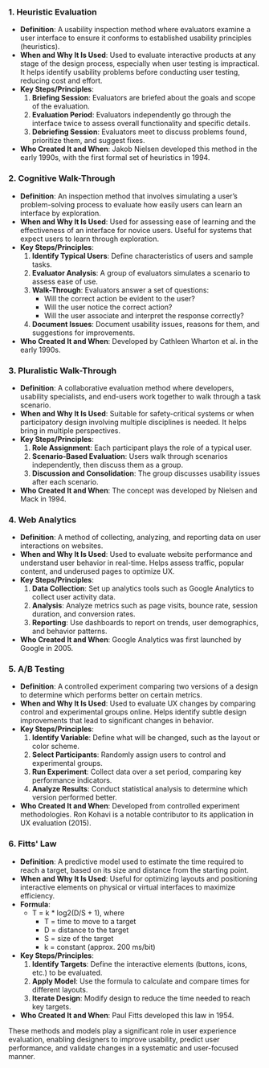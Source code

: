 ### 1. Heuristic Evaluation
- **Definition**: A usability inspection method where evaluators examine a user interface to ensure it conforms to established usability principles (heuristics).
- **When and Why It Is Used**: Used to evaluate interactive products at any stage of the design process, especially when user testing is impractical. It helps identify usability problems before conducting user testing, reducing cost and effort.
- **Key Steps/Principles**:
  1. **Briefing Session**: Evaluators are briefed about the goals and scope of the evaluation.
  2. **Evaluation Period**: Evaluators independently go through the interface twice to assess overall functionality and specific details.
  3. **Debriefing Session**: Evaluators meet to discuss problems found, prioritize them, and suggest fixes.
- **Who Created It and When**: Jakob Nielsen developed this method in the early 1990s, with the first formal set of heuristics in 1994.

### 2. Cognitive Walk-Through
- **Definition**: An inspection method that involves simulating a user’s problem-solving process to evaluate how easily users can learn an interface by exploration.
- **When and Why It Is Used**: Used for assessing ease of learning and the effectiveness of an interface for novice users. Useful for systems that expect users to learn through exploration.
- **Key Steps/Principles**:
  1. **Identify Typical Users**: Define characteristics of users and sample tasks.
  2. **Evaluator Analysis**: A group of evaluators simulates a scenario to assess ease of use.
  3. **Walk-Through**: Evaluators answer a set of questions:
     - Will the correct action be evident to the user?
     - Will the user notice the correct action?
     - Will the user associate and interpret the response correctly?
  4. **Document Issues**: Document usability issues, reasons for them, and suggestions for improvements.
- **Who Created It and When**: Developed by Cathleen Wharton et al. in the early 1990s.

### 3. Pluralistic Walk-Through
- **Definition**: A collaborative evaluation method where developers, usability specialists, and end-users work together to walk through a task scenario.
- **When and Why It Is Used**: Suitable for safety-critical systems or when participatory design involving multiple disciplines is needed. It helps bring in multiple perspectives.
- **Key Steps/Principles**:
  1. **Role Assignment**: Each participant plays the role of a typical user.
  2. **Scenario-Based Evaluation**: Users walk through scenarios independently, then discuss them as a group.
  3. **Discussion and Consolidation**: The group discusses usability issues after each scenario.
- **Who Created It and When**: The concept was developed by Nielsen and Mack in 1994.

### 4. Web Analytics
- **Definition**: A method of collecting, analyzing, and reporting data on user interactions on websites.
- **When and Why It Is Used**: Used to evaluate website performance and understand user behavior in real-time. Helps assess traffic, popular content, and underused pages to optimize UX.
- **Key Steps/Principles**:
  1. **Data Collection**: Set up analytics tools such as Google Analytics to collect user activity data.
  2. **Analysis**: Analyze metrics such as page visits, bounce rate, session duration, and conversion rates.
  3. **Reporting**: Use dashboards to report on trends, user demographics, and behavior patterns.
- **Who Created It and When**: Google Analytics was first launched by Google in 2005.

### 5. A/B Testing
- **Definition**: A controlled experiment comparing two versions of a design to determine which performs better on certain metrics.
- **When and Why It Is Used**: Used to evaluate UX changes by comparing control and experimental groups online. Helps identify subtle design improvements that lead to significant changes in behavior.
- **Key Steps/Principles**:
  1. **Identify Variable**: Define what will be changed, such as the layout or color scheme.
  2. **Select Participants**: Randomly assign users to control and experimental groups.
  3. **Run Experiment**: Collect data over a set period, comparing key performance indicators.
  4. **Analyze Results**: Conduct statistical analysis to determine which version performed better.
- **Who Created It and When**: Developed from controlled experiment methodologies. Ron Kohavi is a notable contributor to its application in UX evaluation (2015).

### 6. Fitts' Law
- **Definition**: A predictive model used to estimate the time required to reach a target, based on its size and distance from the starting point.
- **When and Why It Is Used**: Useful for optimizing layouts and positioning interactive elements on physical or virtual interfaces to maximize efficiency.
- **Formula**: 
  - T = k * log2(D/S + 1), where
    - T = time to move to a target
    - D = distance to the target
    - S = size of the target
    - k = constant (approx. 200 ms/bit)
- **Key Steps/Principles**:
  1. **Identify Targets**: Define the interactive elements (buttons, icons, etc.) to be evaluated.
  2. **Apply Model**: Use the formula to calculate and compare times for different layouts.
  3. **Iterate Design**: Modify design to reduce the time needed to reach key targets.
- **Who Created It and When**: Paul Fitts developed this law in 1954.

These methods and models play a significant role in user experience evaluation, enabling designers to improve usability, predict user performance, and validate changes in a systematic and user-focused manner.